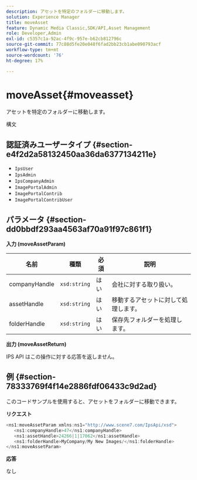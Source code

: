 ```yaml
---
description: アセットを特定のフォルダーに移動します。
solution: Experience Manager
title: moveAsset
feature: Dynamic Media Classic,SDK/API,Asset Management
role: Developer,Admin
exl-id: c5357c1a-92ac-4f9c-957e-b62cb812796c
source-git-commit: 77c88d5fe20e048f6fad2bb23cb1abe090793acf
workflow-type: tm+mt
source-wordcount: '76'
ht-degree: 17%

---
```


# moveAsset{#moveasset}

アセットを特定のフォルダーに移動します。

構文

## 認証済みユーザータイプ {#section-e4f2d2a58132450aa36da6377134211e}

* `IpsUser`
* `IpsAdmin`
* `IpsCompanyAdmin`
* `ImagePortalAdmin`
* `ImagePortalContrib`
* `ImagePortalContribUser`

## パラメータ {#section-dd0bbdf293aa4563af70a91f97c861f1}

**入力 (moveAssetParam)**

| 名前 | 種類 | 必須 | 説明 |
|---|---|---|---|
| companyHandle | `xsd:string` | はい | 会社に対する取り扱い。 |
| assetHandle | `xsd:string` | はい | 移動するアセットに対して処理します。 |
| folderHandle | `xsd:string` | はい | 保存先フォルダーを処理します。 |

**出力 (moveAssetReturn)**

IPS API はこの操作に対する応答を返しません。

## 例 {#section-78333769f4f14e2886fdf06433c9d2ad}

このコードサンプルを使用すると、アセットをフォルダーに移動できます。

**リクエスト**

```java
<ns1:moveAssetParam xmlns:ns1="http://www.scene7.com/IpsApi/xsd">
   <ns1:companyHandle>47</ns1:companyHandle>
   <ns1:assetHandle>24266|1|17062</ns1:assetHandle>
   <ns1:folderHandle>MyCompany/My New Images/</ns1:folderHandle>
</ns1:moveAssetParam>
```

**応答**

なし
